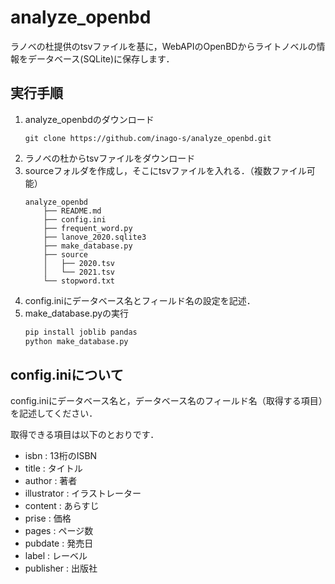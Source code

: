 # analyze_openbd
ラノベの杜提供のtsvファイルを基に，WebAPIのOpenBDからライトノベルの情報をデータベース(SQLite)に保存します．

## 実行手順
1. analyze_openbdのダウンロード
    ```shell
    git clone https://github.com/inago-s/analyze_openbd.git
    ```
2. ラノベの杜からtsvファイルをダウンロード
3. sourceフォルダを作成し，そこにtsvファイルを入れる．（複数ファイル可能）
    ```shell
    analyze_openbd
        ├── README.md
        ├── config.ini
        ├── frequent_word.py
        ├── lanove_2020.sqlite3
        ├── make_database.py
        ├── source
        │   ├── 2020.tsv
        │   └── 2021.tsv
        └── stopword.txt
    ```
4. config.iniにデータベース名とフィールド名の設定を記述．
5. make_database.pyの実行
    ```python
    pip install joblib pandas
    python make_database.py
    ```

## config.iniについて
config.iniにデータベース名と，データベース名のフィールド名（取得する項目）を記述してください．

取得できる項目は以下のとおりです．
- isbn : 13桁のISBN
- title : タイトル
- author : 著者
- illustrator : イラストレーター
- content : あらすじ
- prise : 価格
- pages : ページ数
- pubdate : 発売日
- label : レーベル
- publisher : 出版社
